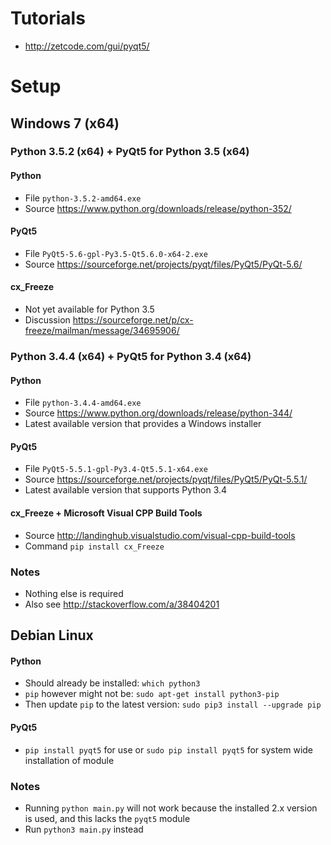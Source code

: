 # Tutorials

- http://zetcode.com/gui/pyqt5/

# Setup

## Windows 7 (x64)

### Python 3.5.2 (x64) + PyQt5 for Python 3.5 (x64)

#### Python
- File `python-3.5.2-amd64.exe`
- Source https://www.python.org/downloads/release/python-352/

#### PyQt5
- File `PyQt5-5.6-gpl-Py3.5-Qt5.6.0-x64-2.exe`
- Source https://sourceforge.net/projects/pyqt/files/PyQt5/PyQt-5.6/

#### cx_Freeze
- Not yet available for Python 3.5
- Discussion https://sourceforge.net/p/cx-freeze/mailman/message/34695906/

### Python 3.4.4 (x64) + PyQt5 for Python 3.4 (x64)

#### Python
- File `python-3.4.4-amd64.exe`
- Source https://www.python.org/downloads/release/python-344/
- Latest available version that provides a Windows installer

#### PyQt5
- File `PyQt5-5.5.1-gpl-Py3.4-Qt5.5.1-x64.exe`
- Source https://sourceforge.net/projects/pyqt/files/PyQt5/PyQt-5.5.1/
- Latest available version that supports Python 3.4

#### cx_Freeze + Microsoft Visual CPP Build Tools
- Source http://landinghub.visualstudio.com/visual-cpp-build-tools
- Command `pip install cx_Freeze`

### Notes
- Nothing else is required
- Also see http://stackoverflow.com/a/38404201

## Debian Linux

#### Python
- Should already be installed: `which python3`
- `pip` however might not be: `sudo apt-get install python3-pip`
- Then update `pip` to the latest version: `sudo pip3 install --upgrade pip`

#### PyQt5
- `pip install pyqt5` for use or `sudo pip install pyqt5` for system wide installation of module

### Notes
- Running `python main.py` will not work because the installed 2.x version is used, and this lacks the `pyqt5` module
- Run `python3 main.py` instead
